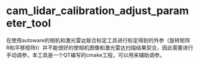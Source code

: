 # cam_lidar_calibration_adjust_parameter_tool
在使用autoware的相机和激光雷达联合标定工具进行标定得到的外参（旋转矩阵R和平移矩阵t）并不能很好的使相机图像和激光雷达扫描结果契合，因此需要进行手动调参，本工具是一个QT编写的cmake工程，可以用来辅助调参。
